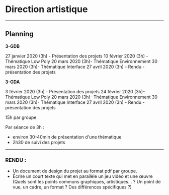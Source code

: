 # Direction artistique

---

## Planning

**3-GDB**

27 janvier 2020 (3h) - Présentation des projets
10 février 2020 (3h) - Thématique Low Poly
20 mars 2020 (3h)- Thématique Environnement
30 mars 2020 (3h)- Thématique Interface
27 avril 2020 (3h) - Rendu - présentation des projets

**3-GDA**

3 février 2020 (3h) - Présentation des projets
24 février 2020 (3h)- Thématique Low Poly
20 mars 2020 (3h)- Thématique Environnement
30 mars 2020 (3h)- Thématique Interface
27 avril 2020 (3h) -  Rendu - présentation des projets

15h par groupe

Par séance de 3h :

- environ 30-40min de présentation d'une thématique
- 2h30 de suivi des projets

---

### RENDU :

- Un document de design du projet au format pdf par groupe.
- Écrire un court texte qui met en parallèle un jeu vidéo et une œuvre (Quels sont les points communs graphiques, artistiques... ? Un point de vue, un cadre, un format ? Des différences spécifiques ?)

